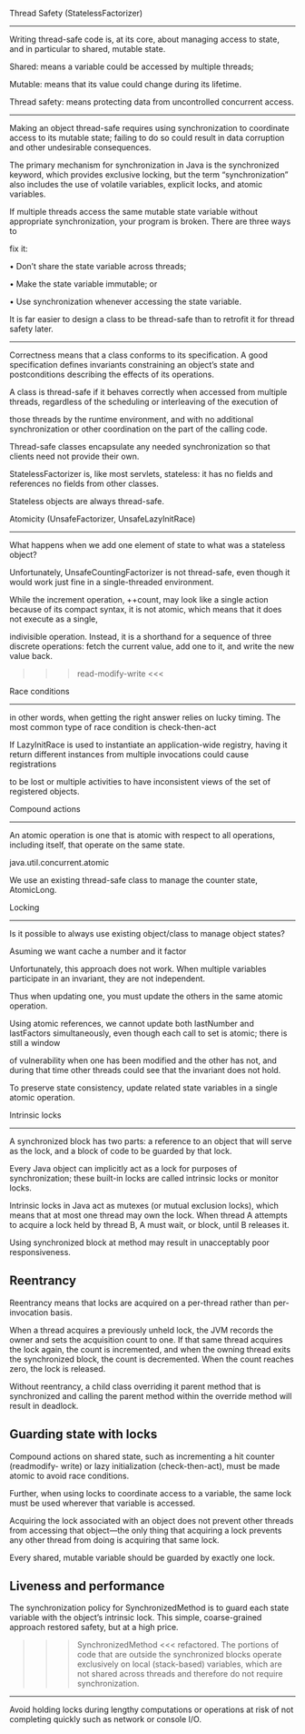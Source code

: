 Thread Safety (StatelessFactorizer)

-------------

 

Writing thread-safe code is, at its core, about managing access to state, and in particular to shared, mutable state.

 

Shared: means a variable could be accessed by multiple threads;

Mutable: means that its value could change during its lifetime.

 

Thread safety: means protecting data from uncontrolled concurrent access.

 

---

Making an object thread-safe requires using synchronization to coordinate access to its mutable state; failing to do so could result in data corruption and other undesirable consequences.

The primary mechanism for synchronization in Java is the synchronized keyword, which provides exclusive locking, but the term “synchronization” also includes the use of volatile variables, explicit locks, and atomic variables.

 

If multiple threads access the same mutable state variable without appropriate synchronization, your program is broken. There are three ways to

fix it:

• Don’t share the state variable across threads;

• Make the state variable immutable; or

• Use synchronization whenever accessing the state variable.

 

It is far easier to design a class to be thread-safe than to retrofit it for thread safety later.

 

---

Correctness means that a class conforms to its specification. A good specification defines invariants constraining an object’s state and postconditions describing the effects of its operations.

 

A class is thread-safe if it behaves correctly when accessed from multiple threads, regardless of the scheduling or interleaving of the execution of

those threads by the runtime environment, and with no additional synchronization or other coordination on the part of the calling code.

 

Thread-safe classes encapsulate any needed synchronization so that clients need not provide their own.

 

 

StatelessFactorizer is, like most servlets, stateless: it has no fields and references no fields from other classes.

Stateless objects are always thread-safe.

 

 

Atomicity (UnsafeFactorizer, UnsafeLazyInitRace)

---------

 

What happens when we add one element of state to what was a stateless object?

 

Unfortunately, UnsafeCountingFactorizer is not thread-safe, even though it would work just fine in a single-threaded environment.

While the increment operation, ++count, may look like a single action because of its compact syntax, it is not atomic, which means that it does not execute as a single,

indivisible operation. Instead, it is a shorthand for a sequence of three discrete operations: fetch the current value, add one to it, and write the new value back.

>>> read-modify-write <<<

 

 

Race conditions

---------------

 

in other words, when getting the right answer relies on lucky timing. The most common type of race condition is check-then-act

If LazyInitRace is used to instantiate an application-wide registry, having it return different instances from multiple invocations could cause registrations

to be lost or multiple activities to have inconsistent views of the set of registered objects.

 

Compound actions

----------------

 

An atomic operation is one that is atomic with respect to all operations, including itself, that operate on the same state.

java.util.concurrent.atomic

 

We use an existing thread-safe class to manage the counter state, AtomicLong.

 

Locking

-------

Is it possible to always use existing object/class to manage object states?

Asuming we want cache a number and it factor

 

Unfortunately, this approach does not work. When multiple variables participate in an invariant, they are not independent.

Thus when updating one, you must update the others in the same atomic operation.

 

Using atomic references, we cannot update both lastNumber and lastFactors simultaneously, even though each call to set is atomic; there is still a window

of vulnerability when one has been modified and the other has not, and during that time other threads could see that the invariant does not hold.

To preserve state consistency, update related state variables in a single atomic operation.

 

Intrinsic locks

---------------

A synchronized block has two parts: a reference to an object that will serve as the lock, and a block of code to be guarded by that lock.

Every Java object can implicitly act as a lock for purposes of synchronization; these built-in locks are called intrinsic locks or monitor locks.

Intrinsic locks in Java act as mutexes (or mutual exclusion locks), which means that at most one thread may own the lock. When thread A attempts to acquire a lock held by thread B, A must wait, or block, until B releases it.

Using synchronized block at method may result in unacceptably poor responsiveness.


Reentrancy
----------

Reentrancy means that locks are acquired on a per-thread rather than per-invocation basis.

When a thread acquires a previously unheld lock, the JVM records the owner and sets the acquisition count to one. If that same thread acquires the lock again, the count is incremented, and when the owning thread exits the synchronized block, the count is decremented. When the count reaches zero, the lock is released.

Without reentrancy, a child class overriding it parent method that is synchronized and calling the parent method within the override method will result in deadlock.


Guarding state with locks
-------------------------

Compound actions on shared state, such as incrementing a hit counter (readmodify- write) or lazy initialization (check-then-act), must be made atomic to avoid race conditions.

Further, when using locks to coordinate access to a variable, the same lock must be used wherever that variable is accessed. 

Acquiring the lock associated with an object does not prevent other threads from accessing that object—the only thing that acquiring a lock prevents any other thread from doing is acquiring that same lock.

Every shared, mutable variable should be guarded by exactly one lock.

Liveness and performance
------------------------

The synchronization policy for SynchronizedMethod is to guard each state variable with the object’s intrinsic lock. This simple, coarse-grained approach restored safety, but at a high price.

>>> SynchronizedMethod <<< refactored.
The portions of code that are outside the synchronized blocks operate exclusively on local (stack-based) variables, which are not shared across threads and therefore do not require synchronization.

---
Avoid holding locks during lengthy computations or operations at risk of not completing quickly such as network or console I/O.